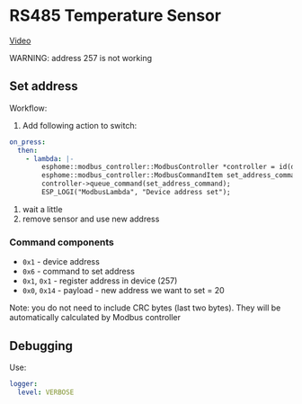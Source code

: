 # RS485 Temperature Sensor

[Video](https://www.youtube.com/watch?v=-ZJnaKNHLR0)

WARNING: address 257 is not working

## Set address

Workflow:

1. Add following action to switch:

```yaml
on_press:
  then:
    - lambda: |-
        esphome::modbus_controller::ModbusController *controller = id(device);
        esphome::modbus_controller::ModbusCommandItem set_address_command = esphome::modbus_controller::ModbusCommandItem::create_write_single_command(controller, 257, ${new_address});
        controller->queue_command(set_address_command);
        ESP_LOGI("ModbusLambda", "Device address set");
```

1. wait a little
1. remove sensor and use new address

### Command components

- `0x1` - device address
- `0x6` - command to set address
- `0x1`, `0x1` - register address in device (257)
- `0x0`, `0x14` - payload - new address we want to set = 20

Note: you do not need to include CRC bytes (last two bytes). They will be automatically calculated by Modbus controller

## Debugging

Use:

```yaml
logger:
  level: VERBOSE
```
